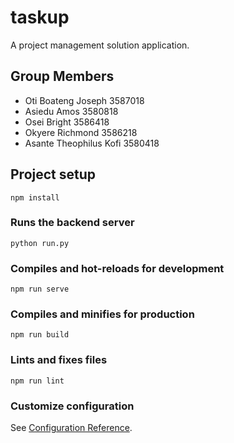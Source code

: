# taskup
A project management solution application.


## Group Members
  - Oti Boateng Joseph     3587018
  - Asiedu Amos           3580818 
  - Osei Bright           3586418
  - Okyere Richmond        3586218 
  - Asante Theophilus Kofi  3580418

## Project setup
```
npm install
```

### Runs the backend server
```
python run.py
```

### Compiles and hot-reloads for development
```
npm run serve
```

### Compiles and minifies for production
```
npm run build
```

### Lints and fixes files
```
npm run lint
```

### Customize configuration
See [Configuration Reference](https://cli.vuejs.org/config/).
